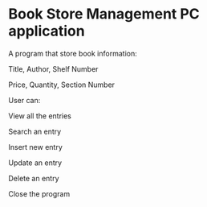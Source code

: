 # Book Store Management PC application

A program that store  book information:

Title, Author, Shelf Number 

Price, Quantity, Section Number

User can:

View all the entries

Search an entry

Insert new entry

Update an entry

Delete an entry

Close the program

